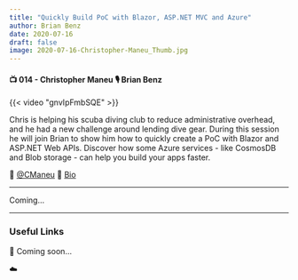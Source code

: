 ```yaml
---
title: "Quickly Build PoC with Blazor, ASP.NET MVC and Azure"
author: Brian Benz
date: 2020-07-16
draft: false
image: 2020-07-16-Christopher-Maneu_Thumb.jpg
---
```


#### 📺 014 - Christopher Maneu 🎙️ Brian Benz

<!--more-->

{{< video "gnvIpFmbSQE" >}}

Chris is helping his scuba diving club to reduce administrative overhead, and he had a new challenge around lending dive gear. During this session he will join Brian to show him how to quickly create a PoC with Blazor and ASP.NET Web APIs. Discover how some Azure services - like CosmosDB and Blob storage - can help you build your apps faster.


🔗 [@CManeu](https://twitter.com/cmaneu)
🔗 [Bio](https://developer.microsoft.com/en-us/advocates/chris_maneu)

---

Coming...

---

### Useful Links

🔗 Coming soon...

☁️
